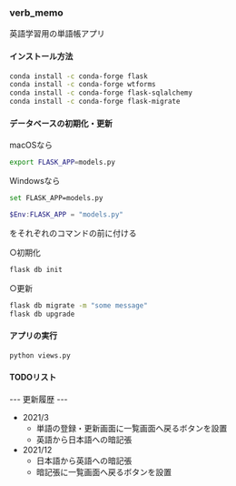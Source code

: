 ### verb_memo  
英語学習用の単語帳アプリ  

#### インストール方法  
```bash
conda install -c conda-forge flask
conda install -c conda-forge wtforms
conda install -c conda-forge flask-sqlalchemy
conda install -c conda-forge flask-migrate
```

#### データベースの初期化・更新  
macOSなら
```bash
export FLASK_APP=models.py
```
Windowsなら
```bash
set FLASK_APP=models.py
```
```powershell
$Env:FLASK_APP = "models.py"
```
をそれぞれのコマンドの前に付ける  

○初期化  
```bash
flask db init
```
○更新  
```bash
flask db migrate -m "some message"
flask db upgrade
```

#### アプリの実行
```python
python views.py
```

#### TODOリスト  

--- 更新履歴 ---  
- 2021/3  
  - 単語の登録・更新画面に一覧画面へ戻るボタンを設置  
  - 英語から日本語への暗記張  
- 2021/12  
  - 日本語から英語への暗記張  
  - 暗記張に一覧画面へ戻るボタンを設置  